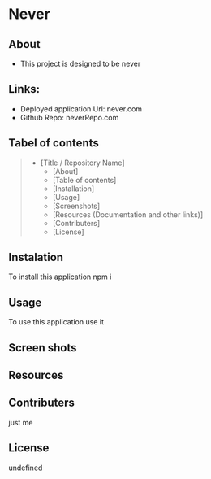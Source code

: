 # Never
  ## About 
  * This project is designed to be never


  ## Links:

  * Deployed application Url: never.com
  * Github Repo: neverRepo.com
  
  ## Tabel of contents


> * [Title / Repository Name]
>   * [About]
>   * [Table of contents]
>   * [Installation]
>   * [Usage]
>   * [Screenshots]
>   * [Resources (Documentation and other links)]
>   * [Contributers]
>   * [License]



## Instalation

To install this application npm i


## Usage

To use this application use it





## Screen shots






## Resources




## Contributers


just me

## License


undefined





